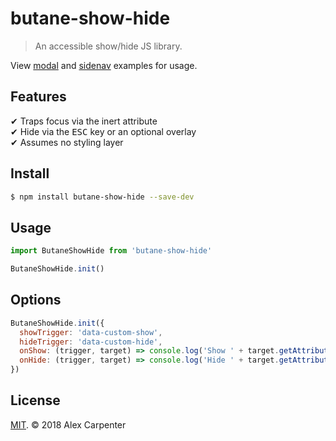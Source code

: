 # butane-show-hide

> An accessible show/hide JS library.

View [modal](https://codepen.io/alexcarpenter/pen/BYBQVJ) and [sidenav](https://codepen.io/alexcarpenter/pen/yvBjGP) examples for usage.

## Features

✔︎ Traps focus via the inert attribute  
✔︎ Hide via the <kbd>ESC</kbd> key or an optional overlay  
✔︎ Assumes no styling layer

## Install

```bash
$ npm install butane-show-hide --save-dev
```

## Usage

```js
import ButaneShowHide from 'butane-show-hide'

ButaneShowHide.init()
```

## Options

```js
ButaneShowHide.init({
  showTrigger: 'data-custom-show',
  hideTrigger: 'data-custom-hide',
  onShow: (trigger, target) => console.log('Show ' + target.getAttribute('id')),
  onHide: (trigger, target) => console.log('Hide ' + target.getAttribute('id'))
})
```

## License

[MIT](https://opensource.org/licenses/MIT). © 2018 Alex Carpenter
